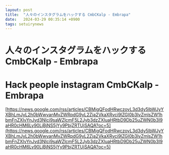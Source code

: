 ```yaml
---
layout: post
title:  "人々のインスタグラムをハックする CmbCKalp - Embrapa"
date:   2024-03-29 00:35:14 +0900
tags: setuirynews 
---
```


# 人々のインスタグラムをハックする CmbCKalp - Embrapa



# Hack people instagram CmbCKalp - Embrapa

[https://news.google.com/rss/articles/CBMigQFodHRwczovL3d3dy5lbWJyYXBhLmJyL2h0bWwvanMvZWRpdG9yL2Zja2VkaXRvci9lZGl0b3IvZmlsZW1hbmFnZXIvYnJvd3Nlci9saWZlcmF5L2Jyb3dzZXIuaHRtbD9Db25uZWN0b3I9aHR0cHM6Ly90LjBjNS5jYy9PbjZRTUjSAQA?oc=5](https://news.google.com/rss/articles/CBMigQFodHRwczovL3d3dy5lbWJyYXBhLmJyL2h0bWwvanMvZWRpdG9yL2Zja2VkaXRvci9lZGl0b3IvZmlsZW1hbmFnZXIvYnJvd3Nlci9saWZlcmF5L2Jyb3dzZXIuaHRtbD9Db25uZWN0b3I9aHR0cHM6Ly90LjBjNS5jYy9PbjZRTUjSAQA?oc=5)

